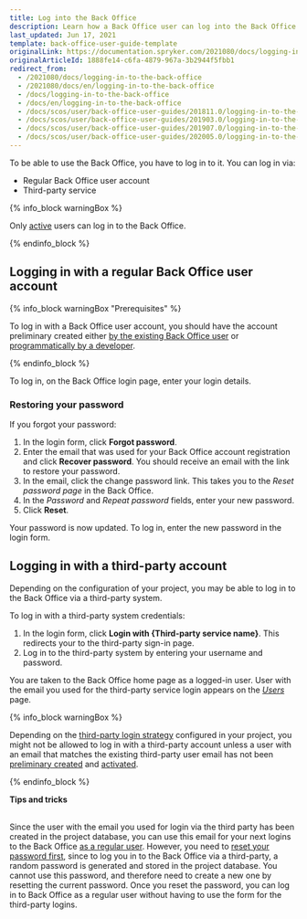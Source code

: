 ```yaml
---
title: Log into the Back Office
description: Learn how a Back Office user can log into the Back Office either with a regular account or through a third-party service
last_updated: Jun 17, 2021
template: back-office-user-guide-template
originalLink: https://documentation.spryker.com/2021080/docs/logging-in-to-the-back-office
originalArticleId: 1888fe14-c6fa-4879-967a-3b2944f5fbb1
redirect_from:
  - /2021080/docs/logging-in-to-the-back-office
  - /2021080/docs/en/logging-in-to-the-back-office
  - /docs/logging-in-to-the-back-office
  - /docs/en/logging-in-to-the-back-office
  - /docs/scos/user/back-office-user-guides/201811.0/logging-in-to-the-back-office.html
  - /docs/scos/user/back-office-user-guides/201903.0/logging-in-to-the-back-office.html
  - /docs/scos/user/back-office-user-guides/201907.0/logging-in-to-the-back-office.html
  - /docs/scos/user/back-office-user-guides/202005.0/logging-in-to-the-back-office.html
---
```


To be able to use the Back Office, you have to log in to it. You can log in via:

* Regular Back Office user account
* Third-party service

{% info_block warningBox %}

Only [active](/docs/scos/user/back-office-user-guides/{{page.version}}/users/managing-users/activating-and-deactivating-users.html) users can log in to the Back Office.

{% endinfo_block %}

## Logging in with a regular Back Office user account

<a name="prerequisites"></a>

{% info_block warningBox "Prerequisites" %}

To log in with a Back Office user account, you should have the account preliminary created either [by the existing Back Office user](/docs/pbc/all/user-management/{{page.version}}/manage-in-the-back-office/manage-users/create-users.html#creating-a-user) or [programmatically by a developer](/docs/pbc/all/user-management/{{page.version}}/extend-and-customize/user-and-rights-overview.html).

{% endinfo_block %}


To log in, on the Back Office login page, enter your login details.

### Restoring your password

<a name="password-reset"></a>
If you forgot your password:

1. In the login form, click **Forgot password**.
2. Enter the email that was used for your Back Office account registration and click **Recover password**.
You should receive an email with the link to restore your password.
3. In the email, click the change password link.
This takes you to the *Reset password page* in the Back Office.
4. In the *Password* and *Repeat password* fields, enter your new password.
5. Click **Reset**.

Your password is now updated. To log in, enter the new password in the login form.

## Logging in with a third-party account

Depending on the configuration of your project, you may be able to log in to the Back Office via a third-party system.

To log in with a third-party system credentials:

1. In the login form, click **Login with {Third-party service name}**. This redirects your to the third-party sign-in page.
2. Log in to the third-party system by entering your username and password.

You are taken to the Back Office home page as a logged-in user. User with the email you used for the third-party service login appears on the [*Users*](/docs/pbc/all/user-management/{{page.version}}/manage-in-the-back-office/manage-users/create-users.html) page.

{% info_block warningBox %}

Depending on the [third-party login strategy](/docs/pbc/all/identity-access-manager/{{page.version}}/identity-access-manager.html#back-office-authentication) configured in your project, you might not be allowed to log in with a third-party account unless a user with an email that matches the existing third-party user email has not been [preliminary created](#prerequisites) and [activated](/docs/scos/user/back-office-user-guides/{{page.version}}/users/managing-users/activating-and-deactivating-users.html).

{% endinfo_block %}

**Tips and tricks**

<br>Since the user with the email you used for login via the third party has been created in the project database, you can use this email for your next logins to the Back Office [as a regular user](#prerequisites). However, you need to [reset your password first](#password-reset), since to log you in to the Back Office via a third-party, a random password is generated and stored in the project database. You cannot use this password, and therefore need to create a new one by resetting the current password. Once you reset the password, you can log in to Back Office as a regular user without having to use the form for the third-party logins.
